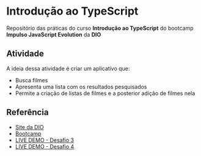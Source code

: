 
# Introdução ao TypeScript
Repositório das práticas do curso **Introdução ao TypeScript** do bootcamp **Impulso JavaScript Evolution** da **DIO**

## Atividade
A ideia dessa atividade é criar um aplicativo que: 
- Busca filmes
- Apresenta uma lista com os resultados pesquisados
- Permite a criação de listas de filmes e a posterior adição de filmes nela

## Referência
 - [Site da DIO](https://dio.me)
 - [Bootcamp](https://web.dio.me/track/214643d2-7f11-430b-ada2-4319b0db6327)
 - [LIVE DEMO - Desafio 3](https://dio-intro-typescript.jeisel.dev)
 - [LIVE DEMO - Desafio 4](https://dio-intro-typescript.jeisel.dev/desafio4.html)

